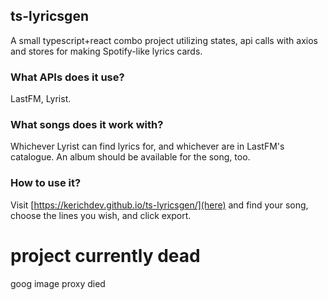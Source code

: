 ## ts-lyricsgen
A small typescript+react combo project utilizing states, api calls with axios and stores for making Spotify-like lyrics cards.

### What APIs does it use?
LastFM, Lyrist.

### What songs does it work with?
Whichever Lyrist can find lyrics for, and whichever are in LastFM's catalogue. An album should be available for the song, too.

### How to use it?
Visit [https://kerichdev.github.io/ts-lyricsgen/](here) and find your song, choose the lines you wish, and click export.

# project currently dead
goog image proxy died

